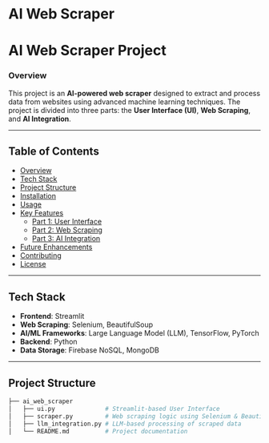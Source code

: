 # AI Web Scraper
 
# AI Web Scraper Project

### Overview
This project is an **AI-powered web scraper** designed to extract and process data from websites using advanced machine learning techniques. The project is divided into three parts: the **User Interface (UI)**, **Web Scraping**, and **AI Integration**.

---

## Table of Contents
- [Overview](#overview)
- [Tech Stack](#tech-stack)
- [Project Structure](#project-structure)
- [Installation](#installation)
- [Usage](#usage)
- [Key Features](#key-features)
  - [Part 1: User Interface](#part-1-user-interface)
  - [Part 2: Web Scraping](#part-2-web-scraping)
  - [Part 3: AI Integration](#part-3-ai-integration)
- [Future Enhancements](#future-enhancements)
- [Contributing](#contributing)
- [License](#license)

---

## Tech Stack

- **Frontend**: Streamlit
- **Web Scraping**: Selenium, BeautifulSoup
- **AI/ML Frameworks**: Large Language Model (LLM), TensorFlow, PyTorch
- **Backend**: Python
- **Data Storage**: Firebase NoSQL, MongoDB

---

## Project Structure

```bash
├── ai_web_scraper
│   ├── ui.py              # Streamlit-based User Interface
│   ├── scraper.py         # Web scraping logic using Selenium & BeautifulSoup
│   ├── llm_integration.py # LLM-based processing of scraped data
│   └── README.md          # Project documentation


